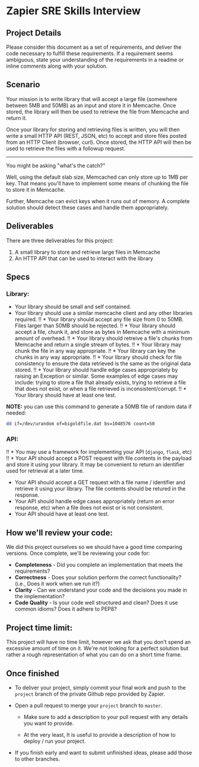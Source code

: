 # Zapier SRE Skills Interview

## Project Details

Please consider this document as a set of requirements, and deliver the code necessary to fulfill these requirements. If a requirement seems ambiguous, state your understanding of the requirements in a readme or inline comments along with your solution.

## Scenario

Your mission is to write library that will accept a large file (somewhere between 5MB and 50MB) as an input and store it in Memcache. Once stored, the library will then be used to retrieve the file from Memcache and return it.

Once your library for storing and retrieving files is written, you will then write a small HTTP API (REST, JSON, etc) to accept and store files posted from an HTTP Client (browser, curl). Once stored, the HTTP API will then be used to retrieve the files with a followup request.

---

You might be asking "what's the catch?"

Well, using the default slab size, Memcached can only store up to 1MB per key. That means you'll have to implement some means of chunking the file to store it in Memcache.

Further, Memcache can evict keys when it runs out of memory. A complete solution should detect these cases and handle them appropriately.

## Deliverables

There are three deliverables for this project:

1. A small library to store and retrieve large files in Memcache
2. An HTTP API that can be used to interact with the library

## Specs

### Library:

* Your library should be small and self contained.
* Your library should use a similar memcache client and any other libraries required.
!! * Your library should accept any file size from 0 to 50MB. Files larger than 50MB should be rejected.
!! * Your library should accept a file, chunk it, and store as bytes in Memcache with a minimum amount of overhead.
!! * Your library should retreive a file's chunks from Memcache and return a single stream of bytes.
!! * Your library may chunk the file in any way appropriate.
!! * Your library can key the chunks in any way appropriate.
!! * Your library should check for file consistency to ensure the data retrieved is the same as the original data stored.
!! * Your library should handle edge cases appropriately by raising an Exception or similar. Some examples of edge cases may include: trying to store a file that already exists, trying to retrieve a file that does not exist, or when a file retrieved is inconsistent/corrupt.
!! * Your library should have at least one test.

**NOTE:** you can use this command to generate a 50MB file of random data if needed:

```bash
dd if=/dev/urandom of=bigoldfile.dat bs=1048576 count=50
```

### API:

!! * You may use a framework for implementing your API (`django`, `flask`, etc)
!! * Your API should accept a POST request with file contents in the payload and store it using your library. It may be convenient to return an identifier used for retrieval at a later time.
* Your API should accept a GET request with a file name / identifier and retrieve it using your library. The file contents should be retured in the response.
* Your API should handle edge cases appropriately (return an error response, etc) when a file does not exist or is not consistent.
* Your API should have at least one test.


## How we'll review your code:

We did this project ourselves so we should have a good time comparing versions. Once complete, we'll be reviewing your code for:

* **Completeness** - Did you complete an implementation that meets the requirements?
* **Correctness** - Does your solution perform the correct functionality? (i.e., Does it work when we run it?)
* **Clarity** - Can we understand your code and the decisions you made in the implementation?
* **Code Quality** - Is your code well structured and clean? Does it use common idioms? Does it adhere to PEP8?


## Project time limit:

This project will have no time limit, however we ask that you don't spend an excessive amount of time on it. We're not looking for a perfect solution but rather a rough representation of what you can do on a short time frame.

## Once finished

* To deliver your project, simply commit your final work and push to the `project` branch of the private Github repo provided by Zapier.

* Open a pull request to merge your `project` branch to `master`.

  * Make sure to add a description to your pull request with any details you want to provide.

  * At the very least, It is useful to provide a description of how to deploy / run your project.

* If you finish early and want to submit unfinished ideas, please add those to other branches.
